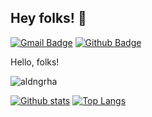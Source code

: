 ## Hey folks! 👋
[![Gmail Badge](https://img.shields.io/badge/-aldi.nugrahatk@gmail.com-c14438?style=flat&logo=Gmail&logoColor=white&link=mailto:aldi.nugrahatk@gmail.com)](mailto:aldi.nugrahatk@gmail.com) [![Github Badge](https://img.shields.io/badge/-aldngrha-grey?style=flat&logo=github&logoColor=white&link=https://github.com/aldngrha/)](https://www.github.com/aldngrha/) <p align='left'>Hello, folks!</p>

<p align=left> <img src=https://komarev.com/ghpvc/?username=aldngrha alt=aldngrha /> </p>

[![Github stats](https://github-readme-stats.vercel.app/api?username=aldngrha&show_icons=true&include_all_commits=true)](https://github.com/aldngrha/github-readme-stats)
[![Top Langs](https://github-readme-stats.vercel.app/api/top-langs/?username=aldngrha&layout=compact)](https://github.com/aldngrha/github-readme-stats)
